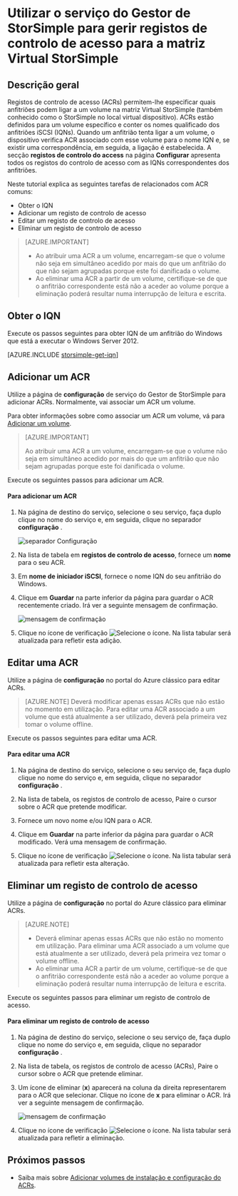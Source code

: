 <properties 
   pageTitle="Gerir os registos de controlo de acesso para a matriz Virtual StorSimple | Microsoft Azure"
   description="Descreve como gerir os registos de controlo de acesso (ACRs) para determinar quais anfitriões podem ligar a um volume na matriz StorSimple Virtual."
   services="storsimple"
   documentationCenter=""
   authors="alkohli"
   manager="carmonm"
   editor="" />
<tags 
   ms.service="storsimple"
   ms.devlang="na"
   ms.topic="article"
   ms.tgt_pltfrm="na"
   ms.workload="na"
   ms.date="05/03/2016"
   ms.author="alkohli" />

# <a name="use-the-storsimple-manager-service-to-manage-access-control-records-for-the-storsimple-virtual-array"></a>Utilizar o serviço do Gestor de StorSimple para gerir registos de controlo de acesso para a matriz Virtual StorSimple 

## <a name="overview"></a>Descrição geral

Registos de controlo de acesso (ACRs) permitem-lhe especificar quais anfitriões podem ligar a um volume na matriz Virtual StorSimple (também conhecido como o StorSimple no local virtual dispositivo). ACRs estão definidos para um volume específico e conter os nomes qualificado dos anfitriões iSCSI (IQNs). Quando um anfitrião tenta ligar a um volume, o dispositivo verifica ACR associado com esse volume para o nome IQN e, se existir uma correspondência, em seguida, a ligação é estabelecida. A secção **registos de controlo do access** na página **Configurar** apresenta todos os registos do controlo de acesso com as IQNs correspondentes dos anfitriões.

Neste tutorial explica as seguintes tarefas de relacionados com ACR comuns:

- Obter o IQN
- Adicionar um registo de controlo de acesso 
- Editar um registo de controlo de acesso 
- Eliminar um registo de controlo de acesso 

> [AZURE.IMPORTANT] 
> 
> - Ao atribuir uma ACR a um volume, encarregam-se que o volume não seja em simultâneo acedido por mais do que um anfitrião do que não sejam agrupadas porque este foi danificada o volume. 
> - Ao eliminar uma ACR a partir de um volume, certifique-se de que o anfitrião correspondente está não a aceder ao volume porque a eliminação poderá resultar numa interrupção de leitura e escrita.

## <a name="get-the-iqn"></a>Obter o IQN

Execute os passos seguintes para obter IQN de um anfitrião do Windows que está a executar o Windows Server 2012.

[AZURE.INCLUDE [storsimple-get-iqn](../../includes/storsimple-get-iqn.md)]

## <a name="add-an-acr"></a>Adicionar um ACR

Utilize a página de **configuração** de serviço do Gestor de StorSimple para adicionar ACRs. Normalmente, vai associar um ACR um volume.

Para obter informações sobre como associar um ACR um volume, vá para [Adicionar um volume](storsimple-ova-deploy3-iscsi-setup.md#step-3-add-a-volume).

>[AZURE.IMPORTANT] 
> 
>Ao atribuir uma ACR a um volume, encarregam-se que o volume não seja em simultâneo acedido por mais do que um anfitrião que não sejam agrupadas porque este foi danificada o volume.
 
Execute os seguintes passos para adicionar um ACR.

#### <a name="to-add-an-acr"></a>Para adicionar um ACR

1. Na página de destino do serviço, selecione o seu serviço, faça duplo clique no nome do serviço e, em seguida, clique no separador **configuração** .

    ![separador Configuração](./media/storsimple-ova-manage-acrs/acr1.png)

2. Na lista de tabela em **registos de controlo de acesso**, fornece um **nome** para o seu ACR.

3. Em **nome de iniciador iSCSI**, fornece o nome IQN do seu anfitrião do Windows. 

4. Clique em **Guardar** na parte inferior da página para guardar o ACR recentemente criado. Irá ver a seguinte mensagem de confirmação.

    ![mensagem de confirmação](./media/storsimple-ova-manage-acrs/acr2.png)

5. Clique no ícone de verificação ![Selecione o ícone](./media/storsimple-ova-manage-acrs/check-icon.png). Na lista tabular será atualizada para refletir esta adição.

## <a name="edit-an-acr"></a>Editar uma ACR

Utilize a página de **configuração** no portal do Azure clássico para editar ACRs. 

> [AZURE.NOTE] Deverá modificar apenas essas ACRs que não estão no momento em utilização. Para editar uma ACR associado a um volume que está atualmente a ser utilizado, deverá pela primeira vez tomar o volume offline.

Execute os passos seguintes para editar uma ACR.

#### <a name="to-edit-an-acr"></a>Para editar uma ACR

1. Na página de destino do serviço, selecione o seu serviço de, faça duplo clique no nome do serviço e, em seguida, clique no separador **configuração** .

2. Na lista de tabela, os registos de controlo de acesso, Paire o cursor sobre o ACR que pretende modificar.

3. Fornece um novo nome e/ou IQN para o ACR.

4. Clique em **Guardar** na parte inferior da página para guardar o ACR modificado. Verá uma mensagem de confirmação. 

5. Clique no ícone de verificação ![Selecione o ícone](./media/storsimple-ova-manage-acrs/check-icon.png). Na lista tabular será atualizada para refletir esta alteração.

## <a name="delete-an-access-control-record"></a>Eliminar um registo de controlo de acesso

Utilize a página de **configuração** no portal do Azure clássico para eliminar ACRs. 

> [AZURE.NOTE] 
> 
> - Deverá eliminar apenas essas ACRs que não estão no momento em utilização. Para eliminar uma ACR associado a um volume que está atualmente a ser utilizado, deverá pela primeira vez tomar o volume offline.
> - Ao eliminar uma ACR a partir de um volume, certifique-se de que o anfitrião correspondente está não a aceder ao volume porque a eliminação poderá resultar numa interrupção de leitura e escrita.

Execute os seguintes passos para eliminar um registo de controlo de acesso.

#### <a name="to-delete-an-access-control-record"></a>Para eliminar um registo de controlo de acesso

1. Na página de destino do serviço, selecione o seu serviço de, faça duplo clique no nome do serviço e, em seguida, clique no separador **configuração** .

2. Na lista de tabela, os registos de controlo de acesso (ACRs), Paire o cursor sobre o ACR que pretende eliminar.

3. Um ícone de eliminar (**x**) aparecerá na coluna da direita representarem para o ACR que selecionar. Clique no ícone de **x** para eliminar o ACR. Irá ver a seguinte mensagem de confirmação.

    ![mensagem de confirmação](./media/storsimple-ova-manage-acrs/acr3.png)

5. Clique no ícone de verificação ![Selecione o ícone](./media/storsimple-ova-manage-acrs/check-icon.png). Na lista tabular será atualizada para refletir a eliminação.

## <a name="next-steps"></a>Próximos passos

- Saiba mais sobre [Adicionar volumes de instalação e configuração do ACRs](storsimple-ova-deploy3-iscsi-setup.md#step-3-add-a-volume).
